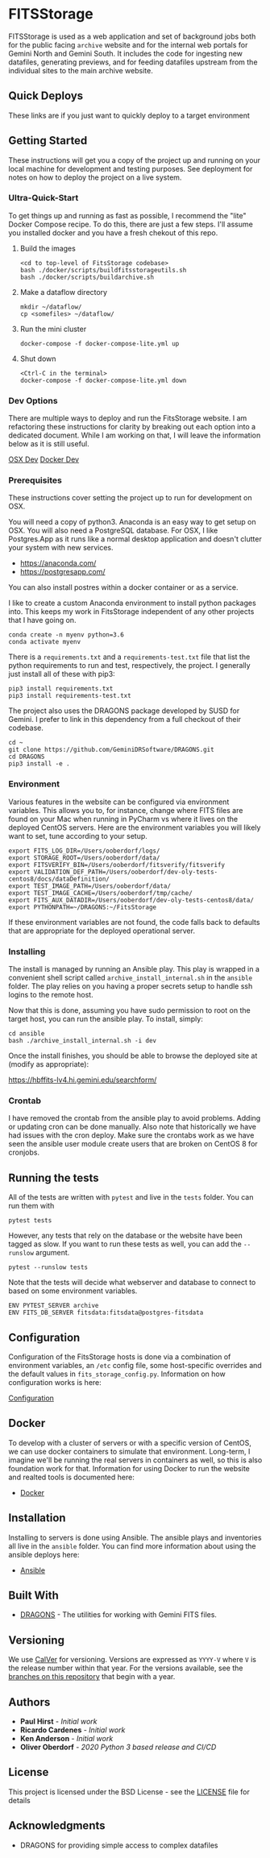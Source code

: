 # FITSStorage

FITSStorage is used as a web application and set of background jobs both for the public facing `archive` website and
for the internal web portals for Gemini North and Gemini South.  It includes the code for ingesting new datafiles,
generating previews, and for feeding datafiles upstream from the individual sites to the main archive website.

## Quick Deploys

These links are if you just want to quickly deploy to a target environment

[Build and deploy master]: http://ooberdorf:11a3f74b7cffa0dd06ceeca74e9773a904@hbffits-lv3.hi.gemini.edu:8080/job/fitsstorage/buildWithParameters?token=qpZIKjlU3xSlM9JA3wwFjv8CJsu5lhYM&cause=Manually%20triggered%20from%20url

## Getting Started

These instructions will get you a copy of the project up and running on your local machine for development and testing purposes. See deployment for notes on how to deploy the project on a live system.

### Ultra-Quick-Start

To get things up and running as fast as possible, I recommend the "lite" Docker Compose recipe.  To do this, there
are just a few steps.  I'll assume you installed docker and you have a fresh chekout of this repo.

1. Build the images

    ```
    <cd to top-level of FitsStorage codebase>
    bash ./docker/scripts/buildfitsstorageutils.sh
    bash ./docker/scripts/buildarchive.sh
    ```

2. Make a dataflow directory

    ```
    mkdir ~/dataflow/
    cp <somefiles> ~/dataflow/
    ```

3. Run the mini cluster

    ```
    docker-compose -f docker-compose-lite.yml up
    ```

4. Shut down

    ```
    <Ctrl-C in the terminal>
    docker-compose -f docker-compose-lite.yml down
    ```

### Dev Options

There are multiple ways to deploy and run the FitsStorage website.  I am refactoring these instructions for
clarity by breaking out each option into a dedicated document.  While I am working on that, I will leave the
information below as it is still useful.

[OSX Dev](docs/OSX.md)
[Docker Dev](docs/DockerDev.md)

### Prerequisites

These instructions cover setting the project up to run for development on OSX.

You will need a copy of python3.  Anaconda is an easy way to get setup on OSX.  You will also need a PostgreSQL 
database.  For OSX, I like Postgres.App as it runs like a normal desktop application and doesn't clutter your 
system with new services.

 * https://anaconda.com/
 * https://postgresapp.com/

You can also install postres within a docker container or as a service.

I like to create a custom Anaconda environment to install python packages into.  This keeps my work in FitsStorage
independent of any other projects that I have going on.

```
conda create -n myenv python=3.6
conda activate myenv
```

There is a `requirements.txt` and a `requirements-test.txt` file that list the python requirements to run and test,
respectively, the project.  I generally just install all of these with pip3:

```
pip3 install requirements.txt
pip3 install requirements-test.txt
```

The project also uses the DRAGONS package developed by SUSD for Gemini.  I prefer to link in this dependency from a
full checkout of their codebase.

```
cd ~
git clone https://github.com/GeminiDRSoftware/DRAGONS.git
cd DRAGONS
pip3 install -e .
```

### Environment

Various features in the website can be configured via environment variables.  This allows you to, for instance,
change where FITS files are found on your Mac when running in PyCharm vs where it lives on the deployed CentOS servers.
Here are the environment variables you will likely want to set, tune according to your setup.

```shell 
export FITS_LOG_DIR=/Users/ooberdorf/logs/
export STORAGE_ROOT=/Users/ooberdorf/data/
export FITSVERIFY_BIN=/Users/ooberdorf/fitsverify/fitsverify
export VALIDATION_DEF_PATH=/Users/ooberdorf/dev-oly-tests-centos8/docs/dataDefinition/
export TEST_IMAGE_PATH=/Users/ooberdorf/data/
export TEST_IMAGE_CACHE=/Users/ooberdorf/tmp/cache/
export FITS_AUX_DATADIR=/Users/ooberdorf/dev-oly-tests-centos8/data/
export PYTHONPATH=~/DRAGONS:~/FitsStorage
```

If these environment variables are not found, the code falls back to defaults that are appropriate for the deployed
operational server.

### Installing

The install is managed by running an Ansible play.  This play is wrapped in a convenient shell script called
`archive_install_internal.sh` in the `ansible` folder.  The play relies on you having a proper secrets setup to handle ssh
logins to the remote host.


Now that this is done, assuming you have sudo permission to root on the target host, you can run the ansible play.
To install, simply:

```
cd ansible
bash ./archive_install_internal.sh -i dev
```

Once the install finishes, you should be able to browse the deployed site at (modify as appropriate):

https://hbffits-lv4.hi.gemini.edu/searchform/

### Crontab

I have removed the crontab from the ansible play to avoid problems.  Adding or updating cron can be done manually.
Also note that historically we have had issues with the cron deploy.  Make sure the crontabs work as we have seen
the ansible user module create users that are broken on CentOS 8 for cronjobs.

## Running the tests

All of the tests are written with `pytest` and live in the `tests` folder.  You can run them with

`pytest tests`

However, any tests that rely on the database or the website have been tagged as slow.  If you want to run these tests
as well, you can add the `--runslow` argument.

`pytest --runslow tests`

Note that the tests will decide what webserver and database to connect to based on some environment variables.

```shell 
ENV PYTEST_SERVER archive
ENV FITS_DB_SERVER fitsdata:fitsdata@postgres-fitsdata
```

## Configuration

Configuration of the FitsStorage hosts is done via a combination of environment variables,
an `/etc` config file, some host-specific overrides and the default values in `fits_storage_config.py`.
Information on how configuration works is here:

[Configuration](docs/Configuration.md)

## Docker

To develop with a cluster of servers or with a specific version of CentOS, we can use docker
containers to simulate that environment.  Long-term, I imagine we'll be running the real
servers in containers as well, so this is also foundation work for that.  Information for
using Docker to run the website and realted tools is documented here:

* [Docker](docs/Docker.md)

## Installation

Installing to servers is done using Ansible.  The ansible plays and inventories all live in the
`ansible` folder.  You can find more information about using the ansible deploys here:

* [Ansible](docs/Ansible.md)

## Built With

* [DRAGONS](https://github.com/GeminiDRSoftware/DRAGONS) - The utilities for working with Gemini FITS files.

## Versioning

We use [CalVer](https://calver.org/) for versioning.  Versions are expressed as `YYYY-V` where `V` is the release number
within that year.  For the versions available, see the 
[branches on this repository](https://gitlab.gemini.edu/DRSoftware/FitsStorage/branches?utf8=%E2%9C%93&search=20) 
that begin with a year. 

## Authors

* **Paul Hirst** - *Initial work*
* **Ricardo Cardenes** - *Initial work*
* **Ken Anderson** - *Initial work*
* **Oliver Oberdorf** - *2020 Python 3 based release and CI/CD*

## License

This project is licensed under the BSD License - see the [LICENSE](LICENSE) file for details

## Acknowledgments

* DRAGONS for providing simple access to complex datafiles

